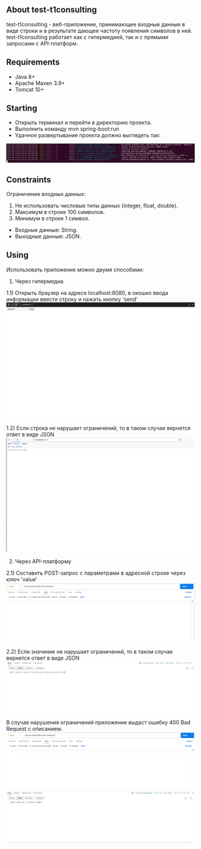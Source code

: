 ## About test-t1consulting

test-t1consulting - веб-приложение, принимающее входные данные в виде строки и в результате дающее частоту появления символов в ней.
test-t1consulting работает как с гипермедией, так и с прямыми запросами с API-платформ.

## Requirements

- Java 8+
- Apache Maven 3.9+
- Tomcat 10+

## Starting

- Открыть терминал и перейти в директорию проекта.
- Выполнить команду mvn spring-boot:run
- Удачное развертывание проекта должно выглядеть так:
<img src="img/deploy.png">


## Constraints

Ограничение входных данных:
1) Не использовать числовые типы данных (integer, float, double).
2) Максимум в строке 100 символов.
3) Минимум в строке 1 символ.

- Входные данные: String.
- Выходные данные: JSON.

## Using

Использовать приложение можно двумя способами: 
1) Через гипермедиа

1.1) Открыть браузер на адресе localhost:8080, в окошко ввода информации ввести строку и нажать кнопку 'send'
<img src="img/browser_request.png">

1.2) Если строка не нарушает ограничений, то в таком случае вернется ответ в виде JSON
<img src="img/browser_response.png">

2) Через API-платформу

2.1) Составить POST-запрос с параметрами в адресной строке через ключ 'value'
<img src="img/postman_request.png">

2.2) Если значение не нарушает ограничений, то в таком случае вернется ответ в виде JSON
<img src="img/postman_response.png">

В случае нарушения ограничений приложение выдаст ошибку 400 Bad Request с описанием.
<img src="img/postman_error.png">
